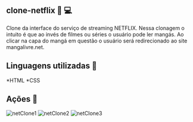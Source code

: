 ## clone-netflix :movie_camera: :computer:
Clone da interface do serviço de streaming NETFLIX. Nessa clonagem o intuito é que ao invés de filmes ou séries o usuário pode ler mangás. Ao clicar na capa do mangá em questão o usuário será redirecionado ao site mangalivre.net.

## Linguagens utilizadas 💠
  *HTML
  *CSS

## Ações 👏
  ![netClone1](https://user-images.githubusercontent.com/84688951/160709050-c7fcdc2d-a3ce-4d92-966c-bc1e1a321a79.png)
  ![netClone2](https://user-images.githubusercontent.com/84688951/160709100-6a091c09-5b10-4326-8060-edc6d9b916ef.png)
  ![netClone3](https://user-images.githubusercontent.com/84688951/160709159-6489a8eb-37bc-4f9a-ad7d-432e36da6daf.png)
